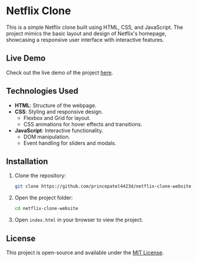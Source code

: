 # Netflix Clone

This is a simple Netflix clone built using HTML, CSS, and JavaScript. The project mimics the basic layout and design of Netflix's homepage, showcasing a responsive user interface with interactive features.

## Live Demo

Check out the live demo of the project [here](https://codepen.io/cemeimem-the-builder/pen/EaYWZBY).

## Technologies Used

- **HTML**: Structure of the webpage.
- **CSS**: Styling and responsive design.
  - Flexbox and Grid for layout.
  - CSS animations for hover effects and transitions.
- **JavaScript**: Interactive functionality.
  - DOM manipulation.
  - Event handling for sliders and modals.

## Installation

1. Clone the repository:
   ```bash
   git clone https://github.com/princepatel4423d/netflix-clone-website.git
   ```
2. Open the project folder:
   ```bash
   cd netflix-clone-website
   ```
3. Open `index.html` in your browser to view the project.

## License

This project is open-source and available under the [MIT License](LICENSE).
